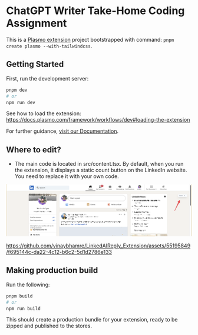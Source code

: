 # ChatGPT Writer Take-Home Coding Assignment

This is a [Plasmo extension](https://docs.plasmo.com/) project bootstrapped with command: `pnpm create plasmo --with-tailwindcss`.

## Getting Started

First, run the development server:

```bash
pnpm dev
# or
npm run dev
```

See how to load the extension: https://docs.plasmo.com/framework/workflows/dev#loading-the-extension

For further guidance, [visit our Documentation](https://docs.plasmo.com/).

## Where to edit?

- The main code is located in src/content.tsx. By default, when you run the extension, it displays a static count button on the LinkedIn website. You need to replace it with your own code.

![count btn on linkedin](count_btn_on_linkedin.png)



https://github.com/vinaybhamre/LinkedAIReply_Extension/assets/55195849/f695144c-da22-4c12-b6c2-5d1d2786e133




## Making production build

Run the following:

```bash
pnpm build
# or
npm run build
```

This should create a production bundle for your extension, ready to be zipped and published to the stores.
